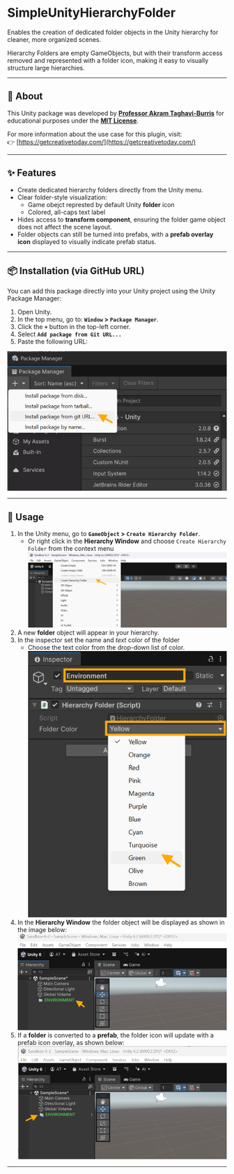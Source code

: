 # SimpleUnityHierarchyFolder
Enables the creation of dedicated folder objects in the Unity hierarchy for cleaner, more organized scenes.

Hierarchy Folders are empty GameObjects, but with their transform access removed and represented with a folder icon, making it easy to visually structure large hierarchies.

---

## 📖 About

This Unity package was developed by **[Professor Akram Taghavi-Burris](https://www.linkedin.com/in/akram-taghavi-burris/)** for educational purposes under the **[MIT License](LICENSE)**.

For more information about the use case for this plugin, visit:  
👉 [https://getcreativetoday.com/](https://getcreativetoday.com/)

---

## ✨ Features

- Create dedicated hierarchy folders directly from the Unity menu.
- Clear folder-style visualization:
  - Game obejct represted by default Unity **folder** icon
  - Colored, all-caps text label
- Hides access to **transform component**, ensuring the folder game object does not affect the scene layout.
- Folder objects can still be turned into prefabs, with a **prefab overlay icon** displayed to visually indicate prefab status.
---

## 📦 Installation (via GitHub URL)

You can add this package directly into your Unity project using the Unity Package Manager:

1. Open Unity.
2. In the top menu, go to: **`Window` > `Package Manager`**.
3. Click the **`+`** button in the top-left corner.
4. Select **`Add package from Git URL...`**
5. Paste the following URL:  

![Add package from Git URL](imgs/unity-install-package-gitURL.png)

---

## 🚀 Usage

1. In the Unity menu, go to **`GameObject` > `Create Hierarchy Folder`**.
   - Or right click in the **Hierarchy Window** and choose `Create Hierarchy Folder` from the context menu
     ![Create Hierarchy Folder](imgs/unity-gameObject-create-hierarchyFolder.png)
2. A new **folder** object will appear in your hierarchy.
3. In the inspector set the name and *text* color of the folder
   - Choose the text color from the drop-down list of color.
     ![Hierarchy folder properties in Inspector](imgs/unity-hierarchyFolder-inspector.png)
4. In the **Hierarchy Window** the folder object will be displayed as shown in the image below:
   ![Hierarchy folder in Hierarchy window](imgs/unity-hierarchyFolder-hierarchy.png)
5. If a **folder** is converted to a **prefab**, the folder icon will update with a prefab icon overlay, as shown below:
   ![Hierarchy folder prefab](imgs/unity-hierarchyFolder-hierarchy-prefab.png)
---